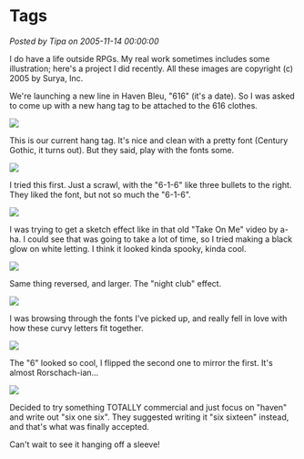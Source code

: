 # Tags

*Posted by Tipa on 2005-11-14 00:00:00*

I do have a life outside RPGs. My real work sometimes includes some illustration; here's a project I did recently. All these images are copyright (c) 2005 by Surya, Inc.

We're launching a new line in Haven Bleu, "616" (it's a date). So I was asked to come up with a new hang tag to be attached to the 616 clothes.

![](../../../images/havenbleu.png)

This is our current hang tag. It's nice and clean with a pretty font (Century Gothic, it turns out). But they said, play with the fonts some.

![](../../../images/gunshot.png)

I tried this first. Just a scrawl, with the "6-1-6" like three bullets to the right. They liked the font, but not so much the "6-1-6".

![](../../../images/blackglow.png)

I was trying to get a sketch effect like in that old "Take On Me" video by a-ha. I could see that was going to take a lot of time, so I tried making a black glow on white letting. I think it looked kinda spooky, kinda cool.

![](../../../images/whiteglow.png)

Same thing reversed, and larger. The "night club" effect.

![](../../../images/curvy.png)

I was browsing through the fonts I've picked up, and really fell in love with how these curvy letters fit together.

![](../../../images/bicycle.png)

The "6" looked so cool, I flipped the second one to mirror the first. It's almost Rorschach-ian...

![](../../../images/sixonesix.png)

Decided to try something TOTALLY commercial and just focus on "haven" and write out "six one six". They suggested writing it "six sixteen" instead, and that's what was finally accepted.

Can't wait to see it hanging off a sleeve!
